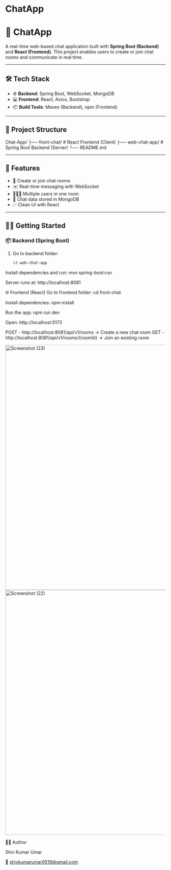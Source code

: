 # ChatApp

# 💬 ChatApp

A real-time web-based chat application built with **Spring Boot (Backend)** and **React (Frontend)**. This project enables users to create or join chat rooms and communicate in real time.

---

## 🛠 Tech Stack

- ⚙️ **Backend**: Spring Boot, WebSocket, MongoDB  
- 💻 **Frontend**: React, Axios, Bootstrap  
- 📦 **Build Tools**: Maven (Backend), npm (Frontend)

---

## 📁 Project Structure

Chat-App/
├── front-chat/ # React Frontend (Client)
├── web-chat-app/ # Spring Boot Backend (Server)
└── README.md


---

## 🚀 Features

- 🔐 Create or join chat rooms  
- ✉️ Real-time messaging with WebSocket  
- 🧑‍🤝‍🧑 Multiple users in one room  
- 💾 Chat data stored in MongoDB  
- ✅ Clean UI with React

---

## 🧑‍💻 Getting Started

### 📦 Backend (Spring Boot)

1. Go to backend folder:
   ```bash
   cd web-chat-app


Install dependencies and run:
mvn spring-boot:run


Server runs at:
http://localhost:8081


🌐 Frontend (React)
Go to frontend folder:
cd front-chat

Install dependencies:
npm install

Run the app:
npm run dev

Open:
http://localhost:5173


POST - http://localhost:8081/api/v1/rooms → Create a new chat room
GET - http://localhost:8081/api/v1/rooms/{roomId} → Join an existing room


<img width="1366" height="768" alt="Screenshot (23)" src="https://github.com/user-attachments/assets/01050ef9-4fbc-40aa-847d-5ce4e8728e46" />


<img width="1366" height="768" alt="Screenshot (22)" src="https://github.com/user-attachments/assets/7356e5df-8e20-4c39-8e4a-b10fa5bb1935" />

🙋‍♂️ Author

Shiv Kumar Umar

📧 shivkumarumar0519@gmail.com
